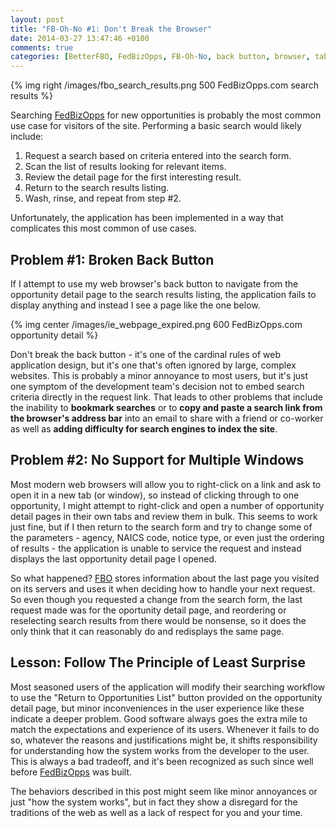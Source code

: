 ```yaml
---
layout: post
title: "FB-Oh-No #1: Don't Break the Browser"
date: 2014-03-27 13:47:46 +0100
comments: true
categories: [BetterFBO, FedBizOpps, FB-Oh-No, back button, browser, tabs]
---
```

{% img right /images/fbo_search_results.png 500 FedBizOpps.com search results %}

Searching [FedBizOpps](https://www.fbo.gov) for new opportunities is probably the most common use case for visitors of the site.  Performing a basic search would likely include:

1. Request a search based on criteria entered into the search form.
2. Scan the list of results looking for relevant items.
3. Review the detail page for the first interesting result.
4. Return to the search results listing.
5. Wash, rinse, and repeat from step #2.

Unfortunately, the application has been implemented in a way that complicates this most common of use cases.<!--more-->

## Problem #1: Broken Back Button ##

If I attempt to use my web browser's back button to navigate from the opportunity detail page to the search results listing, the application fails to display anything and instead I see a page like the one below.

{% img center /images/ie_webpage_expired.png 600 FedBizOpps.com opportunity detail %}

Don't break the back button - it's one of the cardinal rules of web application design, but it's one that's often ignored by large, complex websites.  This is probably a minor annoyance to most users, but it's just one symptom of the development team's decision not to embed search criteria directly in the request link.  That leads to other problems that include the inability to **bookmark searches** or to **copy and paste a search link from the browser's address bar** into an email to share with a friend or co-worker as well as **adding difficulty for search engines to index the site**.

## Problem #2: No Support for Multiple Windows ##

Most modern web browsers will allow you to right-click on a link and ask to open it in a new tab (or window), so instead of clicking through to one opportunity, I might attempt to right-click and open a number of opportunity detail pages in their own tabs and review them in bulk.  This seems to work just fine, but if I then return to the search form and try to change some of the parameters - agency, NAICS code, notice type, or even just the ordering of results - the application is unable to service the request and instead displays the last opportunity detail page I opened.

So what happened?  [FBO](https://www.fbo.gov) stores information about the last page you visited on its servers and uses it when deciding how to handle your next request.  So even though you requested a change from the search form, the last request made was for the oportunity detail page, and reordering or reselecting search results from there would be nonsense, so it does the only think that it can reasonably do and redisplays the same page.

## Lesson: Follow The Principle of Least Surprise #

Most seasoned users of the application will modify their searching workflow to use the "Return to Opportunities List" button provided on the opportunity detail page, but minor inconveniences in the user experience like these indicate a deeper problem.  Good software always goes the extra mile to match the expectations and experience of its users.  Whenever it fails to do so, whatever the reasons and justifications might be, it shifts responsibility for understanding how the system works from the developer to the user.  This is always a bad tradeoff, and it's been recognized as such since well before [FedBizOpps](https://www.fbo.com) was built.

The behaviors described in this post might seem like minor annoyances or just "how the system works", but in fact they show a disregard for the traditions of the web as well as a lack of respect for you and your time.

